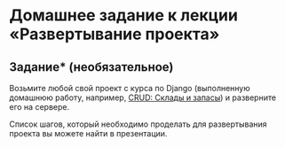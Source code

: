 # Домашнее задание к лекции «Развертывание проекта»

## Задание* (необязательное)

Возьмите любой свой проект с курса по Django (выполненную домашнюю работу, например, [CRUD: Склады и запасы](https://github.com/netology-code/dj-homeworks/tree/drf/3.2-crud/stocks_products)) и разверните его на сервере.

Список шагов, который необходимо проделать для развертывания проекта вы можете найти в презентации.
